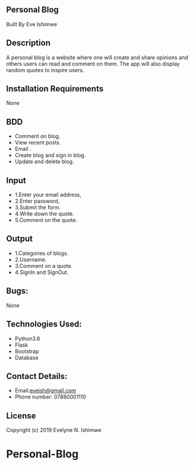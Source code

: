 ## Personal Blog
Built By Eve Ishimwe

## Description
A personal blog is a website where one will create and share opinions and others users can read and comment on them. The app will also display random quotes to inspire users.

## Installation Requirements
None

## BDD
* Comment on blog.
* View recent posts.
* Email .
* Create blog and sign in blog.
* Update and delete blog.

## Input
* 1.Enter your email address,
* 2.Enter password,
* 3.Submit the form.
* 4.Write down the quote.
* 5.Comment on the quote.

## Output
* 1.Categories of blogs.
* 2.Username.
* 3.Comment on a quote.
* 4.SignIn and SignOut.

## Bugs:
None

## Technologies Used:
* Python3.6
* Flask 
* Bootstrap 
* Database

## Contact Details:
* Email:eveish@gmail.com
* Phone number: 07880001110

## License
Copyright (c) 2019 Evelyne N. Ishimwe 
# Personal-Blog
